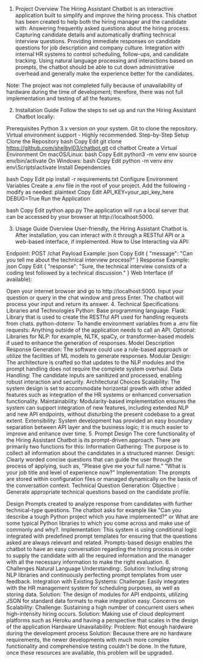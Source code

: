 1. Project Overview
The Hiring Assistant Chatbot is an interactive application built to simplify and improve the hiring process. This chatbot has been created to help both the hiring manager and the candidate with:
Answering frequently asked questions about the hiring process.
Capturing candidate details and automatically drafting technical interview questions.
Providing immediate responses on candidate questions for job description and company culture.
Integration with internal HR systems to control scheduling, follow-ups, and candidate tracking.
Using natural language processing and interactions based on prompts, the chatbot should be able to cut down administrative overhead and generally make the experience better for the candidates.

Note: The project was not completed fully because of unavailability of hardware during the time of development; therefore, there was not full implementation and testing of all the features.

2. Installation Guide
Follow the steps to set up and run the Hiring Assistant Chatbot locally:

Prerequisites
Python 3.x version on your system.
Git to clone the repository.
Virtual environment support - Highly recommended.
Step-by-Step Setup
Clone the Repository
bash
Copy
Edit
git clone https://github.com/shelbyl03/chatbot.git
cd chatbot
Create a Virtual Environment
On macOS/Linux:
bash
Copy
Edit
python3 -m venv env
source env/bin/activate
On Windows:
bash
Copy
Edit
python -m venv env
env\Scripts\activate
Install Dependencies

bash
Copy
Edit
pip install -r requirements.txt
Configure Environment Variables
Create a .env file in the root of your project.
Add the following - modify as needed:
plaintext
Copy
Edit
API_KEY=your_api_key_here
DEBUG=True
Run the Application

bash
Copy
Edit
python app.py
The application will run a local server that can be accessed by your browser at http://localhost:5000.
 
3. Usage Guide
Overview
User-friendly, the Hiring Assistant Chatbot is. After installation, you can interact with it through a RESTful API or a web-based interface, if implemented.
How to Use
Interacting via API:

Endpoint: POST /chat
Payload Example:
json
Copy
Edit
{
  "message": "Can you tell me about the technical interview process?"
}
Response Example:
json
Copy
Edit
{
  "response": "Sure, the technical interview consists of a coding test followed by a technical discussion."
}
Web Interface (if available):

Open your internet browser and go to http://localhost:5000.
Input your question or query in the chat window and press Enter.
The chatbot will process your input and return its answer.
4. Technical Specifications
Libraries and Technologies
Python: Base programming language.
Flask: Library that is used to create the RESTful API used for handling requests from chats.
python-dotenv: To handle environment variables from a .env file
requests: Anything outside of the application needs to call an API.
Optional: Libraries for NLP: for example, NLTK, spaCy, or transformer-based models if used to enhance the generation of responses.
Model Description
Response Generation: The software could use a rule-based approach or utilize the facilities of ML models to generate responses.
Modular Design: The architecture is crafted so that updates to the NLP modules and the prompt handling does not require the complete system overhaul.
Data Handling: The candidate inputs are sanitized and processed, enabling robust interaction and security.
Architectural Choices
Scalability: The system design is set to accommodate horizontal growth with other added features such as integration of the HR systems or enhanced conversation functionality.
Maintainability: Modularity-based implementation ensures the system can support integration of new features, including extended NLP and new API endpoints, without disturbing the present codebase to a great extent.
Extensibility: System development has provided an easy boundary separation between API layer and the business logic; it is much easier to improve and enhance over time.
5. Prompt Design
The core functionality of the Hiring Assistant Chatbot is its prompt-driven approach. There are primarily two functions for this:
Information Gathering:
The purpose is to collect all information about the candidates in a structured manner. 
Design: Clearly worded concise questions that can guide the user through the process of applying, such as,
"Please give me your full name."
"What is your job title and level of experience now?"
Implementation: The prompts are stored within configuration files or managed dynamically on the basis of the conversation context.
Technical Question Generation:
Objective  : Generate appropriate technical questions based on the candidate profile.

Design
Prompts created to analyze response from candidates with further technical-type questions. The chatbot asks for example like "Can you describe a tough Python project which you have implemented?" or What are some typical Python libraries to which you come across and make use of commonly and why?.
Implementation: This system is using conditional logic integrated with predefined prompt templates for ensuring that the questions asked are always relevant and related.
Prompts-based design enables the chatbot to have an easy conversation regarding the hiring process in order to supply the candidate with all the required information and the manager with all the necessary information to make the right evaluation.
6. Challenges
Natural Language Understanding:.
Solution: Including strong NLP libraries and continuously perfecting prompt templates from user feedback.
Integration with Existing Systems:
Challenge: Easily integrates with the HR management system for scheduling purposes, as well as storing data.
Solution: The design of modules for API endpoints, utilizing JSON for standard data formats to make integration easy.
Concerns on Scalability:
Challenge: Sustaining a high number of concurrent users when high-intensity hiring occurs.
Solution: Making use of cloud deployment platforms such as Heroku and having a perspective that scales in the design of the application
Hardware Unavailability:
Problem: Not enough hardware during the development process
Solution: Because there are no hardware requirements, the newer developments with much more complex functionality and comprehensive testing couldn't be done. In the future, once these resources are available, this problem will be upgraded.
